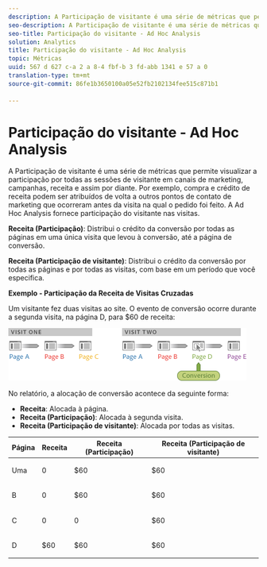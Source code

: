 ```yaml
---
description: A Participação de visitante é uma série de métricas que permite visualizar a participação por todas as sessões de visitante em canais de marketing, campanhas, receita e assim por diante. Por exemplo, compra e crédito de receita podem ser atribuídos de volta a outros pontos de contato de marketing que ocorreram antes da visita na qual o pedido foi feito. A Ad Hoc Analysis fornece participação do visitante nas visitas.
seo-description: A Participação de visitante é uma série de métricas que permite visualizar a participação por todas as sessões de visitante em canais de marketing, campanhas, receita e assim por diante. Por exemplo, compra e crédito de receita podem ser atribuídos de volta a outros pontos de contato de marketing que ocorreram antes da visita na qual o pedido foi feito. A Ad Hoc Analysis fornece participação do visitante nas visitas.
seo-title: Participação do visitante - Ad Hoc Analysis
solution: Analytics
title: Participação do visitante - Ad Hoc Analysis
topic: Métricas
uuid: 567 d 627 c-a 2 a 8-4 fbf-b 3 fd-abb 1341 e 57 a 0
translation-type: tm+mt
source-git-commit: 86fe1b3650100a05e52fb2102134fee515c871b1

---
```



# Participação do visitante - Ad Hoc Analysis

A Participação de visitante é uma série de métricas que permite visualizar a participação por todas as sessões de visitante em canais de marketing, campanhas, receita e assim por diante. Por exemplo, compra e crédito de receita podem ser atribuídos de volta a outros pontos de contato de marketing que ocorreram antes da visita na qual o pedido foi feito. A Ad Hoc Analysis fornece participação do visitante nas visitas.

**Receita (Participação)**: Distribui o crédito da conversão por todas as páginas em uma única visita que levou à conversão, até a página de conversão.

**Receita (Participação de visitante)**: Distribui o crédito da conversão por todas as páginas e por todas as visitas, com base em um período que você especifica.

**Exemplo - Participação da Receita de Visitas Cruzadas**

Um visitante fez duas visitas ao site. O evento de conversão ocorre durante a segunda visita, na página D, para $60 de receita:

![](assets/VisitorPaticipation.png)

No relatório, a alocação de conversão acontece da seguinte forma:

* **Receita**: Alocada à página.
* **Receita (Participação)**: Alocada à segunda visita.
* **Receita (Participação de visitante)**: Alocada por todas as visitas.

<table id="table_91A7244E77854838A8392B49366FB445"> 
 <thead> 
  <tr> 
   <th colname="col1" class="entry"> Página </th> 
   <th colname="col2" class="entry"> Receita </th> 
   <th colname="col3" class="entry"> Receita (Participação) </th> 
   <th colname="col4" class="entry"> Receita (Participação de visitante) </th> 
  </tr> 
 </thead>
 <tbody> 
  <tr> 
   <td colname="col1"> <p>Uma </p> </td> 
   <td colname="col2"> <p>0 </p> </td> 
   <td colname="col3"> <p>$60 </p> </td> 
   <td colname="col4"> <p>$60 </p> </td> 
  </tr> 
  <tr> 
   <td colname="col1"> <p>B </p> </td> 
   <td colname="col2"> <p>0 </p> </td> 
   <td colname="col3"> <p>$60 </p> </td> 
   <td colname="col4"> <p>$60 </p> </td> 
  </tr> 
  <tr> 
   <td colname="col1"> <p>C </p> </td> 
   <td colname="col2"> <p>0 </p> </td> 
   <td colname="col3"> <p>0 </p> </td> 
   <td colname="col4"> <p>$60 </p> </td> 
  </tr> 
  <tr> 
   <td colname="col1"> <p>D </p> </td> 
   <td colname="col2"> <p>$60 </p> </td> 
   <td colname="col3"> <p>$60 </p> </td> 
   <td colname="col4"> <p>$60 </p> </td> 
  </tr> 
 </tbody> 
</table>

